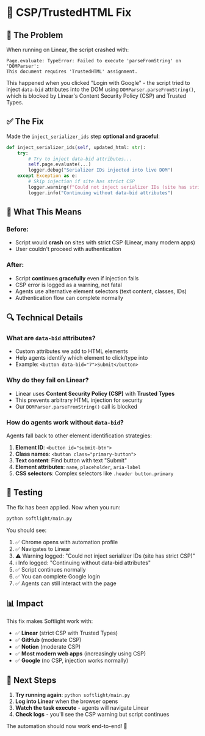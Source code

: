 # 🔧 CSP/TrustedHTML Fix

## 🐛 The Problem

When running on Linear, the script crashed with:
```
Page.evaluate: TypeError: Failed to execute 'parseFromString' on 'DOMParser': 
This document requires 'TrustedHTML' assignment.
```

This happened when you clicked "Login with Google" - the script tried to inject `data-bid` attributes into the DOM using `DOMParser.parseFromString()`, which is blocked by Linear's Content Security Policy (CSP) and Trusted Types.

## ✅ The Fix

Made the `inject_serializer_ids` step **optional and graceful**:

```python
def inject_serializer_ids(self, updated_html: str):
    try:
        # Try to inject data-bid attributes...
        self.page.evaluate(...)
        logger.debug("Serializer IDs injected into live DOM")
    except Exception as e:
        # Skip injection if site has strict CSP
        logger.warning(f"Could not inject serializer IDs (site has strict CSP)")
        logger.info("Continuing without data-bid attributes")
```

## 🎯 What This Means

### Before:
- Script would **crash** on sites with strict CSP (Linear, many modern apps)
- User couldn't proceed with authentication

### After:
- Script **continues gracefully** even if injection fails
- CSP error is logged as a warning, not fatal
- Agents use alternative element selectors (text content, classes, IDs)
- Authentication flow can complete normally

## 🔍 Technical Details

### What are `data-bid` attributes?
- Custom attributes we add to HTML elements
- Help agents identify which element to click/type into
- Example: `<button data-bid="7">Submit</button>`

### Why do they fail on Linear?
- Linear uses **Content Security Policy (CSP)** with **Trusted Types**
- This prevents arbitrary HTML injection for security
- Our `DOMParser.parseFromString()` call is blocked

### How do agents work without `data-bid`?
Agents fall back to other element identification strategies:
1. **Element ID**: `<button id="submit-btn">`
2. **Class names**: `<button class="primary-button">`
3. **Text content**: Find button with text "Submit"
4. **Element attributes**: `name`, `placeholder`, `aria-label`
5. **CSS selectors**: Complex selectors like `.header button.primary`

## 🧪 Testing

The fix has been applied. Now when you run:

```bash
python softlight/main.py
```

You should see:
1. ✅ Chrome opens with automation profile
2. ✅ Navigates to Linear
3. ⚠️  Warning logged: "Could not inject serializer IDs (site has strict CSP)"
4. ℹ️  Info logged: "Continuing without data-bid attributes"
5. ✅ Script continues normally
6. ✅ You can complete Google login
7. ✅ Agents can still interact with the page

## 📊 Impact

This fix makes Softlight work with:
- ✅ **Linear** (strict CSP with Trusted Types)
- ✅ **GitHub** (moderate CSP)
- ✅ **Notion** (moderate CSP)
- ✅ **Most modern web apps** (increasingly using CSP)
- ✅ **Google** (no CSP, injection works normally)

## 🎯 Next Steps

1. **Try running again**: `python softlight/main.py`
2. **Log into Linear** when the browser opens
3. **Watch the task execute** - agents will navigate Linear
4. **Check logs** - you'll see the CSP warning but script continues

The automation should now work end-to-end! 🎉

